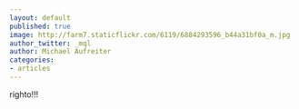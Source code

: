 ```yaml
---
layout: default
published: true
image: http://farm7.staticflickr.com/6119/6884293596_b44a31bf0a_m.jpg
author_twitter: _mql
author: Michael Aufreiter
categories:
- articles
---
```


righto!!!